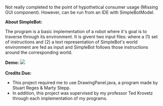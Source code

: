 <p>Not really completed to the point of hypothetical consumer usage (Missing GUI component). However, can be run from an IDE with SimpleBotModel.</p>

<b>About SimpleBot:</b>
<p>The program is a basic implementation of a robot where it's goal is to traverse through its environment. It is givent two input files: where a (1) set of instructions and (2) a text representation of SimpleBot's world environment are fed as input and SimpleBot follows those instructions around the corresponding world.</p>

<b>Demo:</b>
![](Java/SimpleBotDemo.gif)
<br></br>
<b>Credits Due:</b>
<ul>
    <li>This project required me to use DrawingPanel.java, a program made by Stuart Reges & Marty Stepp.</li>
    <li>In addition, this project was supervised by my professor Ted Krovetz through each implementation of my programs.</li>
</ul>
